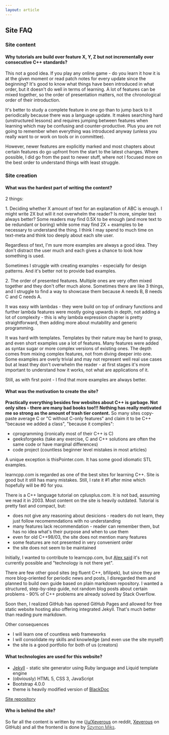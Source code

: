 ```yaml
---
layout: article
---
```


## Site FAQ

### Site content

#### Why tutorials are build over feature X, Y, Z but not incrementally over consecutive C++ standards?

This not a good idea. If you play any online game - do you learn it how it is at the given moment or read patch notes for every update since the beginning? It's good to know what things have been introduced in what order, but it doesn't do well in terms of learning. A lot of features can be mixed together, so the order of presentation matters, not the chronological order of their introduction.

It's better to study a complete feature in one go than to jump back to it periodically because there was a language update. It makes searching hard (unstructured lessons) and requires jumping between features when learning which may be confusing and counter-productive. Plus you are not going to remember when everything was introduced anyway (unless you really want to or work on tools or in committee).

However, newer features are explicitly marked and most chapters about certain features do go upfront from the start to the latest changes. Where possible, I did go from the past to newer stuff, where not I focused more on the best order to understand things with least struggle.

### Site creation

#### What was the hardest part of writing the content?

2 things:

1\. Deciding whether X amount of text for an explanation of ABC is enough. I might write 2X but will it not overwhelm the reader? Is more, simpler text always better? Some readers may find 0.5X to be enough (and more text to be redundant or boring) while some may find 2X + examples to be necessary to understand the thing. I think I may spend to much time on text-meta and think too deeply about each site user.

Regardless of text, I'm sure more examples are always a good idea. They don't distract the user much and each gives a chance to look how something is used.

Sometimes I struggle with creating examples - especially for design patterns. And it's better not to provide bad examples.

2\. The order of presented features. Multiple ones are very often mixed together and they don't offer much alone. Sometimes there are like 3 things, and I struggle to find a way to showcase them because A needs B, B needs C and C needs A.

It was easy with lambdas - they were build on top of ordinary functions and further lambda features were mostly going upwards in depth, not adding a lot of complexity - this is why lambda expression chapter is pretty straightforward, then adding more about mutability and generic programming.

It was hard with templates. Templates by their nature may be hard to grasp, and even short examples use a lot of features. Many features were added as syntax sugar or more complex versions of existing ones. The depth comes from mixing complex features, not from diving deeper into one. Some examples are overly trivial and may not represent well real use cases but at least they don't overwhelm the reader - at first stages it's more important to understand how it works, not what are applications of it.

Still, as with first point - I find that more examples are always better.

#### What was the motivation to create the site?

**Practically everything besides few websites about C++ is garbage. Not only sites - there are many bad books too!!! Nothing has really motivated me so strong as the amount of trash tier content.** So many sites copy-paste average C or "C without C-only features" and claim it to be C++ "because we added a class", "because it compiles":

- cprogramming (ironically most of their C++ is C)
- geeksforgeeks (take any exercise, C and C++ solutions are often the same code or have marginal differences)
- code project (countless beginner level mistakes in most articles)

A unique exception is thisPointer.com. It has some good idiomatic STL examples.

learncpp.com is regarded as one of the best sites for learning C++. Site is good but it still has many mistakes. Still, I rate it \#1 after mine which hopefully will be \#0 for you.

There is a C++ language tutorial on cplusplus.com. It is not bad, assuming we read it in 2003. Most content on the site is heavily outdated. Tutorial is pretty fast and compact, but:

- does not give any reasoning about desicions - readers do not learn, they just follow recomemndations with no understanding
- many features lack recommendation - reader can remember them, but has no idea what's their purpose and when to use them
- even for old C++98/03, the site does not mention many features
- some features are not presented in very convenient order
- the site does not seem to be maintained

Initially, I wanted to contribute to learncpp.com, but [Alex said](http://www.learncpp.com/site-news/find-something-wrong/comment-page-2/#comment-310505) it's not currently possible and "technology is not there yet".

There are few other good sites (eg fluent C++, bfilipek), but since they are more blog-oriented for periodic news and posts, I disregarded them and planned to build own guide based on plain markdown repository. I wanted a structured, step-by-step guide, not random blog posts about certain problems - 90% of C++ problems are already solved by Stack Overflow.

Soon then, I realized GitHub has opened GitHub Pages and allowed for free static website hosting also offering integrated Jekyll. That's much better than reading pure markdown.

Other consequences

- I will learn one of countless web frameworks
- I will consolidate my skills and knowledge (and even use the site myself)
- the site is a good portfolio for both of us (creators)

#### What technologies are used for this website?

- [Jekyll](https://jekyllrb.com/) - static site generator using Ruby language and Liquid template engine
- (obviously) HTML 5, CSS 3, JavaScript
- Bootstrap 4.0.0
- theme is heavily modified version of [BlackDoc](https://github.com/karloespiritu/BlackDoc)

[Site repository](https://github.com/Xeverous/Xeverous.github.io)

#### Who is behind the site?

So far all the content is written by me ([/u/Xeverous](https://www.reddit.com/user/Xeverous/) on reddit, [Xeverous](https://github.com/Xeverous) on GitHub) and all the frontend is done by <a style="font-weight: 300 !important;" href="mailto:miks.szymon@gmail.com">Szymon Miks</a>.
